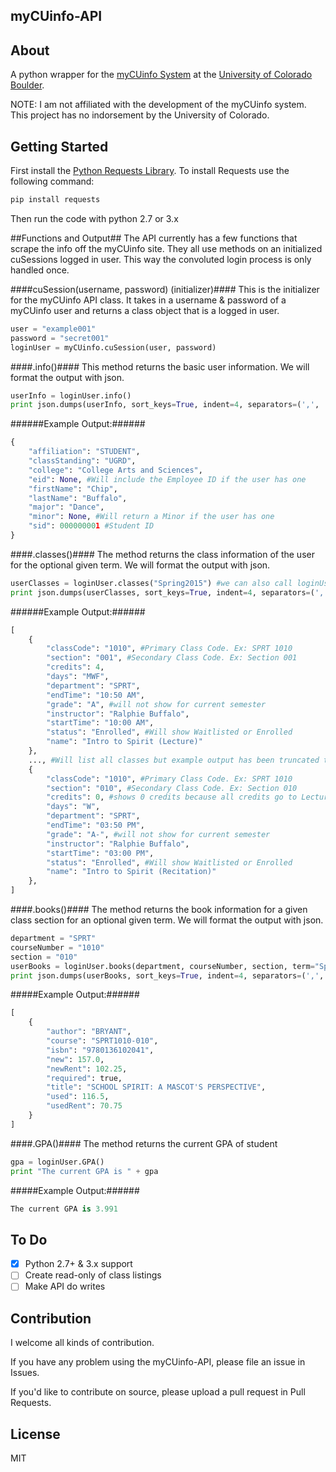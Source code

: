 myCUinfo-API
------------

About
-----
A python wrapper for the [myCUinfo System](http://mycuinfo.colorado.edu) at the [University of Colorado Boulder](http://colorado.edu).

NOTE: I am not affiliated with the development of the myCUinfo system. This project has no indorsement by the University of Colorado.

Getting Started
---------------
First install the [Python Requests Library](http://docs.python-requests.org/en/latest/). To install Requests use the following command:
```bash
pip install requests
```
Then run the code with python 2.7 or 3.x

##Functions and Output##
The API currently has a few functions that scrape the info off the myCUinfo site. They all use methods on an initialized cuSessions logged in user. This way the convoluted login process is only handled once.

####cuSession(username, password) (initializer)####
This is the initializer for the myCUinfo API class. It takes in a username & password of a myCUinfo user and returns a class object that is a logged in user.
```python
user = "example001"
password = "secret001"
loginUser = myCUinfo.cuSession(user, password)
```

####.info()####
This method returns the basic user information. We will format the output with json.
```python
userInfo = loginUser.info()
print json.dumps(userInfo, sort_keys=True, indent=4, separators=(',', ':'))
```

######Example Output:######
```python
{
    "affiliation": "STUDENT",
    "classStanding": "UGRD",
    "college": "College Arts and Sciences",
    "eid": None, #Will include the Employee ID if the user has one
    "firstName": "Chip",
    "lastName": "Buffalo",
    "major": "Dance",
    "minor": None, #Will return a Minor if the user has one
    "sid": 000000001 #Student ID
}
```

####.classes()####
The method returns the class information of the user for the optional given term. We will format the output with json.
```python
userClasses = loginUser.classes("Spring2015") #we can also call loginUser.classes() and it will default to the current semester
print json.dumps(userClasses, sort_keys=True, indent=4, separators=(',', ':'))
```

######Example Output:######
```python
[
    {
        "classCode": "1010", #Primary Class Code. Ex: SPRT 1010
        "section": "001", #Secondary Class Code. Ex: Section 001
        "credits": 4,
        "days": "MWF",
        "department": "SPRT",
        "endTime": "10:50 AM",
        "grade": "A", #will not show for current semester
        "instructor": "Ralphie Buffalo",
        "startTime": "10:00 AM",
        "status": "Enrolled", #Will show Waitlisted or Enrolled
        "name": "Intro to Spirit (Lecture)"
    },
    ..., #Will list all classes but example output has been truncated to two classes
    {
        "classCode": "1010", #Primary Class Code. Ex: SPRT 1010
        "section": "010", #Secondary Class Code. Ex: Section 010
        "credits": 0, #shows 0 credits because all credits go to Lecture class
        "days": "W",
        "department": "SPRT",
        "endTime": "03:50 PM",
        "grade": "A-", #will not show for current semester
        "instructor": "Ralphie Buffalo",
        "startTime": "03:00 PM",
        "status": "Enrolled", #Will show Waitlisted or Enrolled
        "name": "Intro to Spirit (Recitation)"
    },
]
```

####.books()####
The method returns the book information for a given class section for an optional given term. We will format the output with json.
```python
department = "SPRT"
courseNumber = "1010"
section = "010"
userBooks = loginUser.books(department, courseNumber, section, term="Spring2015") #term is optional, will default to current semester.
print json.dumps(userBooks, sort_keys=True, indent=4, separators=(',', ':'))
```

#####Example Output:######
```python
[
    {
        "author": "BRYANT",
        "course": "SPRT1010-010",
        "isbn": "9780136102041",
        "new": 157.0,
        "newRent": 102.25,
        "required": true,
        "title": "SCHOOL SPIRIT: A MASCOT'S PERSPECTIVE",
        "used": 116.5,
        "usedRent": 70.75
    }
]
```

####.GPA()####
The method returns the current GPA of student
```python
gpa = loginUser.GPA()
print "The current GPA is " + gpa
```

#####Example Output:######
```python
The current GPA is 3.991
```

To Do
-----
- [X] Python 2.7+ & 3.x support
- [ ] Create read-only of class listings
- [ ] Make API do writes

Contribution
------------
I welcome all kinds of contribution.

If you have any problem using the myCUinfo-API, please file an issue in Issues.

If you'd like to contribute on source, please upload a pull request in Pull Requests.

License
-------
MIT

